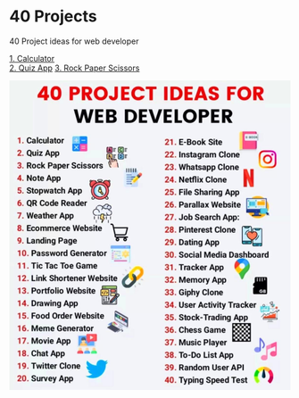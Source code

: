 # 40 Projects
 40 Project ideas for web developer

[1. Calculator](https://konisdesign.github.io/40-Projects/1.%20Calculator/) <br/>
[2. Quiz App](https://konisdesign.github.io/40-Projects/2.%20Quiz%20App/)
[3. Rock Paper Scissors](https://konisdesign.github.io/40-Projects/3.%20Rock%20Paper%20Scissors/)

![alt text](https://raw.githubusercontent.com/KonisDesign/40-Projects/main/projects.JPG)
